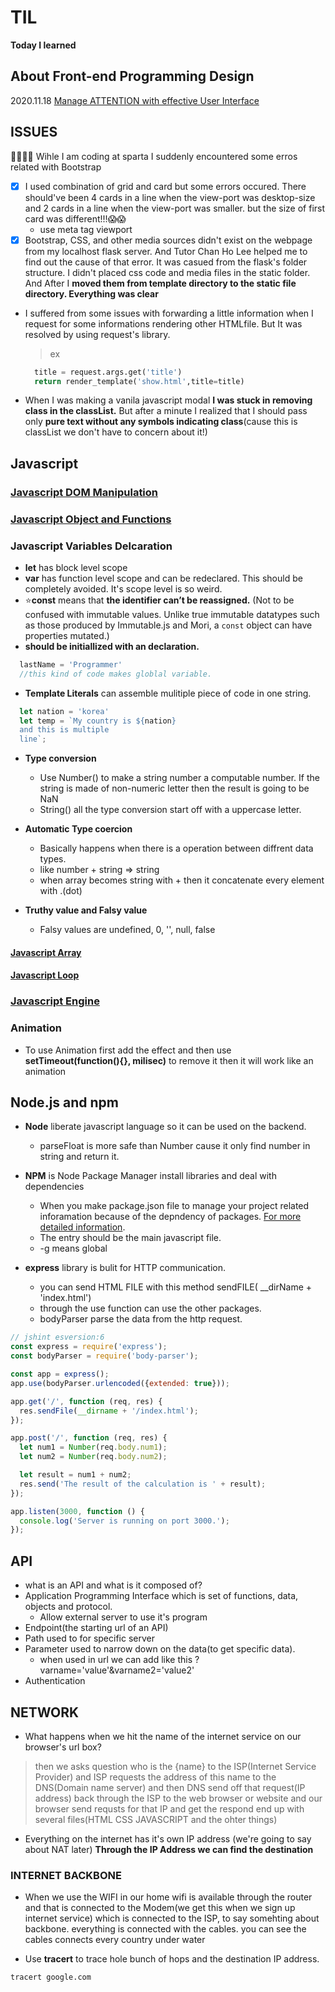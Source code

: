 # TIL
**Today I learned**


## About Front-end Programming Design
2020.11.18
[Manage ATTENTION with effective User Interface](https://github.com/General-code/TIL/blob/main/Front-end%20Design%20Princple.md)


## ISSUES
🤷‍♂️🤷‍♀️ Wihle I am coding at sparta I suddenly encountered some erros related with Bootstrap
  - [x] I used combination of grid and card but some errors occured. There should've been 4 cards in a line when the view-port was desktop-size and 2 cards in a line when the view-port was smaller. but the size of first card was different!!!😱😱 
    - use meta tag viewport
  - [x] Bootstrap, CSS, and other media sources didn't exist on the webpage from my localhost flask server. And Tutor Chan Ho Lee helped me to find out the cause of that error. It was casued from the flask's folder structure. I didn't placed css code and media files in the static folder. And After I **moved them from template directory to the static file directory. Everything was clear** 

- I suffered from some issues with forwarding a little information when I request for some informations rendering other HTMLfile. But It was resolved by using request's library. 
  > ex 
  
  ```python
    title = request.args.get('title')
    return render_template('show.html',title=title)
  ```
- When I was making a vanila javascript modal **I was stuck in removing class in the classList.** But after a minute I realized that I should pass only **pure text without any symbols indicating class**(cause this is classList we don't have to concern about it!)
## Javascript

### [Javascript DOM Manipulation](https://github.com/General-code/TIL/blob/main/Javascript%20DOM%20manipulation.md)


### [Javascript Object and Functions](https://github.com/General-code/TIL/blob/main/Javascript/Javascript%20Object%20and%20Functions.md)


### Javascript Variables Delcaration
- **let** has block level scope
- **var** has function level scope and can be redeclared. This should be completely avoided. It's scope level is so weird.
- ⭐**const** means that **the identifier can’t be reassigned.** (Not to be confused with immutable values. Unlike true immutable datatypes such as those produced by Immutable.js and Mori, a `const` object can have properties mutated.) 
- **should be initiallized with an declaration.**

```javascript
  lastName = 'Programmer'
  //this kind of code makes globlal variable.

```


- **Template Literals** can assemble mulitiple piece of code in one string.
```javascript
  let nation = 'korea'
  let temp = `My country is ${nation}
  and this is multiple
  line`;
```

- **Type conversion**
  - Use Number() to make a string number a computable number. If the string is made of non-numeric letter then the result is going to be NaN
  - String() all the type conversion start off with a uppercase letter.
- **Automatic Type coercion**
  - Basically happens when there is a operation between diffrent data types.
  - like number + string => string
  - when array becomes string with + then it concatenate every element with .(dot)

- **Truthy value and Falsy value**
  - Falsy values are undefined, 0, '', null, false



#### [Javascript Array](https://github.com/General-code/TIL/blob/main/JavascriptArray.md)
#### [Javascript Loop](https://github.com/General-code/TIL/blob/main/loop.js)
### [Javascript Engine](https://github.com/General-code/TIL/blob/main/Javascript/Javascript%20Engine.md)

### Animation 
- To use Animation first add the effect and then use **setTimeout(function(){}, milisec)** to remove it then it will work like an animation



## Node.js and npm
- **Node** liberate javascript language so it can be used on the backend. 
  - parseFloat is more safe than Number cause it only find number in string and return it.
- **NPM** is Node Package Manager install libraries and deal with dependencies
  - When you make package.json file to manage your project related inforamation because of the depndency of packages. [For more detailed information](https://docs.npmjs.com/cli/v6/configuring-npm/package-json).
  - The entry should be the main javascript file.
  - -g means global 
  
- **express** library is bulit for HTTP communication.
  - you can send HTML FILE with this method sendFILE( __dirName + 'index.html')
  - through the use function can use the other packages.
  - bodyParser parse the data from the http request.
```javascript
// jshint esversion:6
const express = require('express');
const bodyParser = require('body-parser');

const app = express();
app.use(bodyParser.urlencoded({extended: true}));

app.get('/', function (req, res) {
  res.sendFile(__dirname + '/index.html');
});

app.post('/', function (req, res) {
  let num1 = Number(req.body.num1);
  let num2 = Number(req.body.num2);

  let result = num1 + num2;
  res.send('The result of the calculation is ' + result);
});

app.listen(3000, function () {
  console.log('Server is running on port 3000.');
});
```

## API
- what is an API and what is it composed of?
- Application Programming Interface which is set of functions, data, objects and protocol.
  - Allow external server to use it's program
- Endpoint(the starting url of an API)
- Path used to for specific server
- Parameter used to narrow down on the data(to get specific data).
  - when used in url we can add like this ?varname='value'&varname2='value2'
- Authentication

## NETWORK 
- What happens when we hit the name of the internet service on our browser's url box? 
> then we asks question who is the {name} to the ISP(Internet Service Provider) and ISP requests the address of this name to the DNS(Domain name server)
and then DNS send off that request(IP address) back through the ISP to the web browser or website and our browser send requsts for that IP and get the respond end up with several files(HTML CSS JAVASCRIPT and the ohter things)
- Everything on the internet has it's own IP address (we're going to say about NAT later)
**Through the IP Address we can find the destination**
### INTERNET BACKBONE
  - When we use the WIFI in our home wifi is available through the router and that is connected to the Modem(we get this when we sign up internet service) which is connected to the ISP, to say somehting about backbone. everything is connected with the cables. you can see the cables connects every country under water

- Use **tracert** to trace hole bunch of hops and the destination IP address.
```shell
tracert google.com
```
